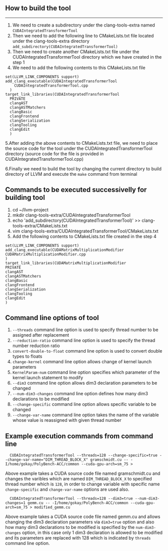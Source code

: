 ## How to build the tool 
------------------------
1. We need to create a subdirectory under the clang-tools-extra named `CUDAIntegratedTransformerTool` 
2. Then we need to add the following line to CMakeLists.txt file located under the clang-tools-extra directory `add_subdirectory(CUDAIntegratedTransformerTool)` 
3. Then we need to create another CMakeLists.txt file under the CUDAIntegratedTransformerTool directory which we have created in the step 1
4. We need to add the following contents to this CMakeLists.txt file


```shell
set(LLVM_LINK_COMPONENTS support)
add_clang_executable(CUDAIntegratedTransformerTool
	CUDAIntegratedTransformerTool.cpp
  )
target_link_libraries(CUDAIntegratedTransformerTool
  PRIVATE
  clangAST
  clangASTMatchers
  clangBasic
  clangFrontend
  clangSerialization
  clangTooling
  clangEdit
  )
```

5.After adding the above contents to CMakeLists.txt file, we need to place the source code for the tool under the CUDAIntegratedTransformerTool directory (source code for the file is provided in CUDAIntegratedTransformerTool.cpp)

6.Finally we need to build the tool by changing the current directory to build directory of LLVM and execute the `make` command from terminal

## Commands to be executed successivelly for building tool
1. cd ~/llvm-project
2. mkdir clang-tools-extra/CUDAIntegratedTransformerTool 
3. echo 'add_subdirectory(CUDAIntegratedTransformerTool)' >> clang-tools-extra/CMakeLists.txt
4. vim clang-tools-extra/CUDAIntegratedTransformerTool/CMakeLists.txt
5. Add the following contents to CMakeLists.txt file created in the step 4

```shell
set(LLVM_LINK_COMPONENTS support)
add_clang_executable(CUDAMatrixMultiplicationModifier
CUDAMatrixMultiplicationModifier.cpp
)
target_link_libraries(CUDAMatrixMultiplicationModifier
PRIVATE
clangAST
clangASTMatchers
clangBasic
clangFrontend
clangSerialization
clangTooling
clangEdit
)
```

## Command line options of tool

1. `--threads` command line option is used to specify thread number to be assigned after replacement
2. `--reduction-ratio` command line option is used to specify the thread number reduction ratio
3. `convert-double-to-float` command line option is used to convert double types to floats
4. `change-kernel` command line option allows change of kernel launch parameters
5. `KernelParam-num` command line option specifies which parameter of the kernel launch statement to modify
6. `--dim3` command line option allows dim3 declaration parameters to be changed
7. `--num-dim3-changes` command line option defines how many dim3 declarations to be modified
8. `--change-specific` command line option allows specific variable to be changed
9. `--change-var-name` command line option takes the name of the variable whose value is reassigned with given thread number

   
## Example execution commands from command line

```shell
  CUDAIntegratedTransformerTool --threads=128 --change-specific=true --change-var-name="DIM_THREAD_BLOCK_X" gramschmidt.cu -- -I/home/gokay/PolyBench-ACC/common --cuda-gpu-arch=sm_75 >
```
Above example takes a CUDA source code file named gramschmidt.cu and changes the varibles which are named `DIM_THREAD_BLOCK_X` to specified thread number which is `128`, in order to change
variable with specific name `change-specific` and `change-var-name` options are used also.

```shell
  CUDAIntegratedTransformerTool --threads=128 --dim3=true --num-dim3-changes=1 gemm.cu -- -I/home/gokay/PolyBench-ACC/common --cuda-gpu-arch=sm_75 > modified_gemm.cu
```
Above example takes a CUDA source code file named gemm.cu and allows changing the dim3 declaration parameters via `dim3=true` option and also how many dim3 declarations to be modified
is specified by the `num-dim3-changes` option, in this case only 1 dim3 declaration is allowed to be modified and its parameters are replaced with 128 which is indicated by `threads` 
command line option.
